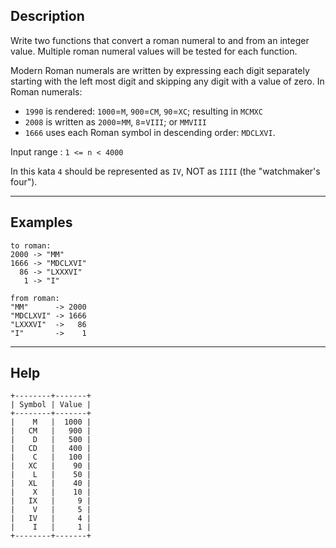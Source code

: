 ## Description

Write two functions that convert a roman numeral to and from an integer value. Multiple roman numeral values will be tested for each function.

Modern Roman numerals are written by expressing each digit separately starting with the left most digit and skipping any digit with a value of zero. In Roman numerals:

* `1990` is rendered: `1000`=`M`, `900`=`CM`, `90`=`XC`; resulting in `MCMXC`
* `2008` is written as `2000`=`MM`, `8`=`VIII`; or `MMVIII`
* `1666` uses each Roman symbol in descending order: `MDCLXVI`.

Input range : `1 <= n < 4000`

In this kata `4` should be represented as `IV`, NOT as `IIII` (the "watchmaker's four").

---

## Examples

```text
to roman:
2000 -> "MM"
1666 -> "MDCLXVI"
  86 -> "LXXXVI"
   1 -> "I"

from roman:
"MM"      -> 2000
"MDCLXVI" -> 1666
"LXXXVI"  ->   86
"I"       ->    1
```
---

## Help

```text
+--------+-------+
| Symbol | Value |
+--------+-------+
|    M   |  1000 |
|   CM   |   900 |
|    D   |   500 |
|   CD   |   400 |
|    C   |   100 |
|   XC   |    90 |
|    L   |    50 |
|   XL   |    40 |
|    X   |    10 |
|   IX   |     9 |
|    V   |     5 |
|   IV   |     4 |
|    I   |     1 |
+--------+-------+
```